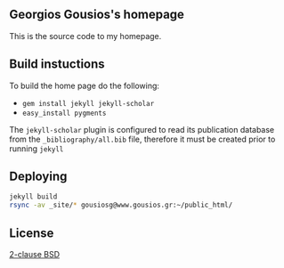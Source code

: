 ## Georgios Gousios's homepage

This is the source code to my homepage.

## Build instuctions

To build the home page do the following:

* `gem install jekyll jekyll-scholar`
* `easy_install pygments`

The `jekyll-scholar` plugin is configured to read its publication database
from the `_bibliography/all.bib` file, therefore it must be created prior
to running `jekyll`

## Deploying

```bash
jekyll build
rsync -av _site/* gousiosg@www.gousios.gr:~/public_html/
```

## License

[2-clause BSD](http://www.opensource.org/licenses/bsd-license.php)
